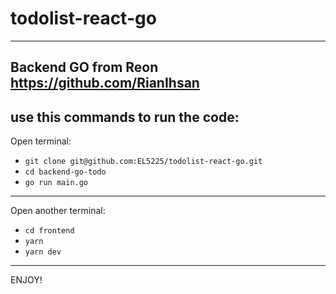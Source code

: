 # todolist-react-go
--------------------
Backend GO from Reon https://github.com/RianIhsan
--------------------

use this commands to run the code:
--------------------
Open terminal:
- `git clone git@github.com:EL5225/todolist-react-go.git`
- `cd backend-go-todo`
- `go run main.go`
--------------------
Open another terminal:
- `cd frontend`
- `yarn`
- `yarn dev`

---------------------

ENJOY!
